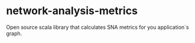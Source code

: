 network-analysis-metrics
========================

Open source scala library that calculates SNA metrics for you application`s graph.